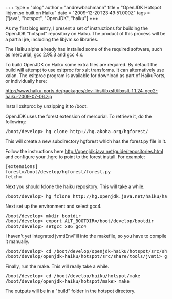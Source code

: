 +++
type = "blog"
author = "andrewbachmann"
title = "OpenJDK Hotspot libjvm.so built on Haiku"
date = "2009-12-20T23:49:51.000Z"
tags = ["java", "hotspot", "OpenJDK", "haiku"]
+++

As my first blog entry, I present a set of instructions for building the OpenJDK "hotspot" repository on Haiku.  The product of this process will be a partial jre, including the libjvm.so libraries.
<!--break-->
The Haiku alpha already has installed some of the required software, such as mercurial, gcc 2.95.3 and gcc 4.x.

To build OpenJDK on Haiku some extra files are required.  By default the build will attempt to use xsltproc for xslt transforms.  It can alternatively use xalan.  The xsltproc program is available for download as part of HaikuPorts, or individually here:

http://www.haiku-ports.de/packages/dev-libs/libxslt/libxslt-1.1.24-gcc2-haiku-2009-07-06.zip

Install xsltproc by unzipping it to /boot.

OpenJDK uses the forest extension of mercurial.  To retrieve it, do the following:

<pre class="terminal">/boot/develop> hg clone http://hg.akoha.org/hgforest/</pre>

This will create a new subdirectory hgforest which has the forest.py file in it.

Follow the instructions here http://openjdk.java.net/guide/repositories.html and configure your .hgrc to point to the forest install.  For example:

<pre>[extensions]
forest=/boot/develop/hgforest/forest.py
fetch=
</pre>

Next you should fclone the haiku repository.  This will take a while.

<pre class="terminal">/boot/develop> hg fclone http://hg.openjdk.java.net/haiku/haiku openjdk-haiku
</pre>

Next set up the environment and select gcc4.

<pre class="terminal">/boot/develop> mkdir bootdir
/boot/develop> export ALT_BOOTDIR=/boot/develop/bootdir
/boot/develop> setgcc x86 gcc4</pre>

I haven't yet integrated jvmtiEnvFill into the makefile, so you have to compile it manually.

<pre class="terminal">/boot/develop> cd /boot/develop/openjdk-haiku/hotspot/src/share/tools/jvmti
/boot/develop/openjdk-haiku/hotspot/src/share/tools/jvmti> g++ -o jvmtiEnvFill jvmtiEnvFill.cpp
</pre>

Finally, run the make.  This will really take a while.

<pre class="terminal">/boot/develop> cd /boot/develop/haiku/hotspot/make
/boot/develop/openjdk-haiku/hotspot/make> make
</pre>

The outputs will be in a "build" folder in the hotspot directory.
